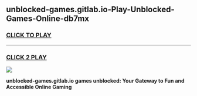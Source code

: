 
## unblocked-games.gitlab.io-Play-Unblocked-Games-Online-db7mx
<h3>
<a href="https://premium76.site?title=unblocked-games.gitlab.io&ref=25A">CLICK TO PLAY</a></h3>
<hr>

<h3>
<a href="https://premium76.site?title=unblocked-games.gitlab.io&ref=25A">CLICK 2 PLAY</a>
  
</h3>

<a href="https://premium76.site?title=unblocked-games.gitlab.io&ref=25A"><img src="https://clearcache.store/games.png"></a>


**unblocked-games.gitlab.io games unblocked: Your Gateway to Fun and Accessible Online Gaming**
